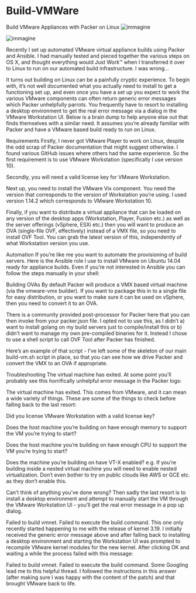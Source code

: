 # Build-VMWare
Build VMware Appliances with Packer on Linux
![immagine](https://user-images.githubusercontent.com/56889513/117019679-eb534500-acf5-11eb-9f38-9e3e75377bdc.png)

![immagine](https://user-images.githubusercontent.com/56889513/117019561-cced4980-acf5-11eb-89e0-83f74b223830.png)

Recently I set up automated VMware virtual appliance builds using Packer and Ansible. I had manually tested and pieced together the various steps on OS X, and thought everything would Just Work™ when I transferred it over to Linux to run on our automated build infrastructure. I was wrong…

It turns out building on Linux can be a painfully cryptic experience. To begin with, it’s not well documented what you actually need to install to get a functioning set up, and even once you have a set up you expect to work the various VMware components can often return generic error messages which Packer unhelpfully parrots. You frequently have to resort to installing a desktop environment to get the real error message via a dialog in the VMware Workstation UI. Below is a brain dump to help anyone else out that finds themselves with a similar need. It assumes you’re already familiar with Packer and have a VMware based build ready to run on Linux.

Requirements
Firstly, I never got VMware Player to work on Linux, despite the odd scrap of Packer documentation that might suggest otherwise. I found various GitHub issues where others had the same experience. So the first requirement is to use VMware Workstation (specifically I use version 10).

Secondly, you will need a valid license key for VMware Workstation.

Next up, you need to install the VMware Vix component. You need the version that corresponds to the version of Workstation you’re using. I used version 1.14.2 which corresponds to VMware Workstation 10.

Finally, if you want to distribute a virtual appliance that can be loaded on any version of the desktop apps (Workstation, Player, Fusion etc.) as well as the server offerings (vSphere, ESXi etc.) then you will want to produce an OVA (single-file OVF, effectively) instead of a VMX file, so you need to install OVF Tool. You can grab the latest version of this, independently of what Workstation version you use.

Automation
If you’re like me you want to automate the provisioning of build servers. Here is the Ansible role I use to install VMware on Ubuntu 14.04 ready for appliance builds. Even if you’re not interested in Ansible you can follow the steps manually in your shell:

Building OVAs
By default Packer will produce a VMX based virtual machine (via the vmware-vmx builder). If you want to package this in to a single file for easy distribution, or you want to make sure it can be used on vSphere, then you need to convert it to an OVA.

There is a community provided post-processor for Packer here that you can then invoke from your packer.json file. I opted not to use this, as I didn’t a) want to install golang on my build servers just to compile/install this or b) didn’t want to manage my own pre-compiled binaries for it. Instead I chose to use a shell script to call OVF Tool after Packer has finished.

Here’s an example of that script - I’ve left some of the skeleton of our main build-vm.sh script in place, so that you can see how we drive Packer and convert the VMX to an OVA if appropriate.

Troubleshooting
The virtual machine has exited.
At some point you’ll probably see this horrifically unhelpful error message in the Packer logs:

The virtual machine has exited.
This comes from VMware, and it can mean a wide variety of things. These are some of the things to check before falling back to the last resort:

Did you license VMware Workstation with a valid license key?

Does the host machine you’re building on have enough memory to support the VM you’re trying to start?

Does the host machine you’re building on have enough CPU to support the VM you’re trying to start?

Does the machine you’re building on have VT-X enabled? e.g. If you’re building inside a nested virtual machine you will need to enable nested virtualization. Don’t even bother to try on public clouds like AWS or GCE etc. as they don’t enable this.

Can’t think of anything you’ve done wrong? Then sadly the last resort is to install a desktop environment and attempt to manually start the VM through the VMware Workstation UI - you’ll get the real error message in a pop up dialog.

Failed to build vmnet. Failed to execute the build command.
This one only recently started happening to me with the release of kernel 3.19. I initially received the generic error message above and after falling back to installing a desktop environment and starting the Workstation UI was prompted to recompile VMware kernel modules for the new kernel. After clicking OK and waiting a while the process failed with this message:

Failed to build vmnet. Failed to execute the build command.
Some Googling lead me to this helpful thread. I followed the instructions in this answer (after making sure I was happy with the content of the patch) and that brought VMware back to life.
